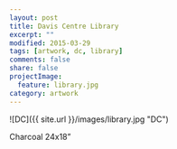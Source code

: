 ```yaml
---
layout: post
title: Davis Centre Library
excerpt: ""
modified: 2015-03-29
tags: [artwork, dc, library]
comments: false
share: false
projectImage:
  feature: library.jpg
category: artwork
---
```


![DC]({{ site.url }}/images/library.jpg "DC")

Charcoal 24x18”
